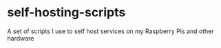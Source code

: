 # self-hosting-scripts
A set of scripts I use to self host services on my Raspberry Pis and other hardware
